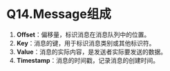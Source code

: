 # Q14.Message组成

1. **Offset**：偏移量，标识消息在消息队列中的位置。
2. **Key**：消息的键，用于标识消息类别或其他标识符。
3. **Value**：消息的实际内容，是发送者实际要发送的数据。
4. **Timestamp**：消息的时间戳，记录消息的创建时间。

